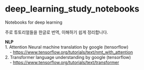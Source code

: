 # deep_learning_study_notebooks

Notebooks for deep learning

주로 튜토리얼들을 한글로 번역, 이해하기 쉽게 정리합니다.

**NLP**<br />
    1. Attention Neural machine translation by google (tensorflow)<br />
    &nbsp;&nbsp;&nbsp;&nbsp;- https://www.tensorflow.org/tutorials/text/nmt_with_attention <br />
    2. Transformer language understanding by google (tensorflow)<br />
    &nbsp;&nbsp;&nbsp;&nbsp;- https://www.tensorflow.org/tutorials/text/transformer <br />
